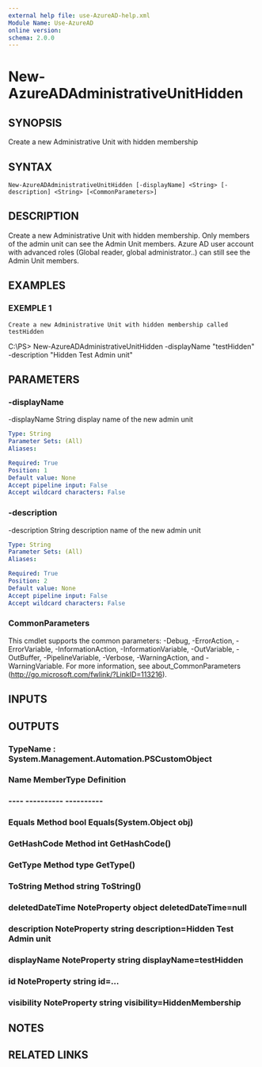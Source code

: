 ```yaml
---
external help file: use-AzureAD-help.xml
Module Name: Use-AzureAD
online version:
schema: 2.0.0
---
```


# New-AzureADAdministrativeUnitHidden

## SYNOPSIS
Create a new Administrative Unit with hidden membership

## SYNTAX

```
New-AzureADAdministrativeUnitHidden [-displayName] <String> [-description] <String> [<CommonParameters>]
```

## DESCRIPTION
Create a new Administrative Unit with hidden membership.
Only members of the admin unit can see the Admin Unit members.
Azure AD user account with advanced roles (Global reader, global administrator..) can still see the Admin Unit members.

## EXAMPLES

### EXEMPLE 1
```
Create a new Administrative Unit with hidden membership called testHidden
```

C:\PS\> New-AzureADAdministrativeUnitHidden -displayName "testHidden" -description "Hidden Test Admin unit"

## PARAMETERS

### -displayName
-displayName String
   display name of the new admin unit

```yaml
Type: String
Parameter Sets: (All)
Aliases:

Required: True
Position: 1
Default value: None
Accept pipeline input: False
Accept wildcard characters: False
```

### -description
-description String
description name of the new admin unit

```yaml
Type: String
Parameter Sets: (All)
Aliases:

Required: True
Position: 2
Default value: None
Accept pipeline input: False
Accept wildcard characters: False
```

### CommonParameters
This cmdlet supports the common parameters: -Debug, -ErrorAction, -ErrorVariable, -InformationAction, -InformationVariable, -OutVariable, -OutBuffer, -PipelineVariable, -Verbose, -WarningAction, and -WarningVariable.
For more information, see about_CommonParameters (http://go.microsoft.com/fwlink/?LinkID=113216).

## INPUTS

## OUTPUTS

### TypeName : System.Management.Automation.PSCustomObject
### Name            MemberType   Definition
### ----            ----------   ----------
### Equals          Method       bool Equals(System.Object obj)
### GetHashCode     Method       int GetHashCode()
### GetType         Method       type GetType()
### ToString        Method       string ToString()
### deletedDateTime NoteProperty object deletedDateTime=null
### description     NoteProperty string description=Hidden Test Admin unit
### displayName     NoteProperty string displayName=testHidden
### id              NoteProperty string id=...
### visibility      NoteProperty string visibility=HiddenMembership
## NOTES

## RELATED LINKS
